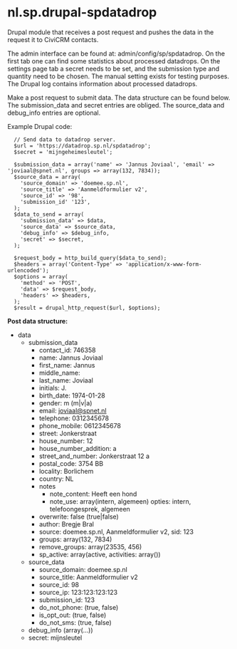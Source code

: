 # nl.sp.drupal-spdatadrop

Drupal module that receives a post request and pushes the data in the request it to CiviCRM contacts.

The admin interface can be found at: admin/config/sp/spdatadrop. On the first tab one can find some statistics about processed datadrops. On the settings page tab a secret needs to be set, and the submission type and quantity need to be chosen. The manual setting exists for testing purposes. The Drupal log contains information about processed datadrops.

Make a post request to submit data. The data structure can be found below. The submission_data and secret entries are obliged. The source_data and debug_info entries are optional.

Example Drupal code:

```
  // Send data to datadrop server.
  $url = 'https://datadrop.sp.nl/spdatadrop';
  $secret = 'mijngeheimesleutel';
  
  $submission_data = array('name' => 'Jannus Joviaal', 'email' => 'joviaal@spnet.nl', groups => array(132, 7834));
  $source_data = array(
    'source_domain' => 'doemee.sp.nl',
    'source_title' => 'Aanmeldformulier v2',
    'source_id' => '98',
    'submission_id' '123',
  );
  $data_to_send = array(
    'submission_data' => $data,
    'source_data' => $source_data,
    'debug_info' => $debug_info,
    'secret' => $secret,
  );

  $request_body = http_build_query($data_to_send);
  $headers = array('Content-Type' => 'application/x-www-form-urlencoded');
  $options = array(
    'method' => 'POST',
    'data' => $request_body,
    'headers' => $headers,
  );
  $result = drupal_http_request($url, $options);
```

**Post data structure:**

* data
    * submission_data
        * contact_id: 746358
        * name: Jannus Joviaal
        * first_name: Jannus
        * middle_name:
        * last_name: Joviaal
        * initials: J.
        * birth_date: 1974-01-28
        * gender: m (m|v|a)
        * email: joviaal@spnet.nl
        * telephone: 0312345678
        * phone_mobile: 0612345678
        * street: Jonkerstraat
        * house_number: 12
        * house_number_addition: a
        * street_and_number: Jonkerstraat 12 a
        * postal_code: 3754 BB
        * locality: Borlichem
        * country: NL
        * notes
            * note_content: Heeft een hond
            * note_use: array(intern, algemeen) 
              opties: intern, telefoongesprek, algemeen
        * overwrite: false (true|false)
        * author: Bregje Bral
        * source: doemee.sp.nl, Aanmeldformulier v2, sid: 123
        * groups: array(132, 7834)
        * remove_groups: array(23535, 456)
        * sp_active: array(active, activities: array())
    * source_data
        * source_domain: doemee.sp.nl
        * source_title: Aanmeldformulier v2
        * source_id: 98
        * source_ip: 123:123:123:123
        * submission_id: 123
        * do_not_phone: (true, false)
        * is_opt_out: (true, false)
        * do_not_sms: (true, false)
    * debug_info (array(...))
    * secret: mijnsleutel
